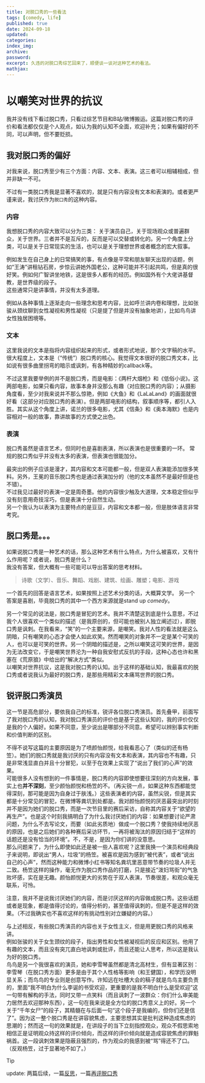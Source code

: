 ```yaml
---
title: 对脱口秀的一些看法
tags: [comedy, life]
published: true
date: 2024-09-18
updated:
categories:
index_img:
archive:
password:
excerpt: 久违的对脱口秀综艺回来了，顺便谈一谈对这种艺术的看法。
mathjax:
---
```

# 以嘲笑对世界的抗议
我并没有线下看过脱口秀，只看过综艺节目和B站/微博搬运。这篇对脱口秀的评价和看法都仅仅是个人观点，如认为我的认知不全面，欢迎补充；如果有偏好的不同，可以声明，但不要贬损。

## 我对脱口秀的偏好
对我来说，脱口秀至少有三个方面：内容、文本、表演。这三者可以相辅相成，但并非缺一不可。

不过有一类脱口秀我是显著不喜欢的，就是只有内容没有文本和表演的。或者更严谨来说，我讨厌作为`脱口秀`的这种内容。
### 内容
我想脱口秀的内容大致可以分为三类： 关于演员自己，关于现场观众或普遍群众，关于世界。三者并不是互斥的，反而是可以交替或转化的。另一个角度上分类，可以是关于日常现实的生活，也可以是关于理想世界或者概念的宏大叙事。

例如发生在自己身上的日常搞笑的事，有点像是平常和朋友聊天出现的话题，例如“王涛”讲租钻石房，步惊云讲她外国老公，这种可能并不引起共鸣，但是真的很好笑。例如何广智讲坐地铁，这是很多人都有的经历。例如国外有个大佬讲基督教，是世界级的段子。  
这些通常只是讲事情，并没有太多道理。

例如从各种事情上逐渐走向一些理念和思考内容，比如呼兰讲内卷和理想，比如张骏从颈纹聊到女性凝视和男性凝视（只是提了但是并没有抽象地讲），比如鸟鸟讲女性独居困境等。

### 文本
这里我说的文本是指将内容组织起来的形式，或者形式地说，那个文字稿的水平。很大程度上，文本是（“传统”）脱口秀的核心。我觉得文本很好的脱口秀文本，比如说有很多曲里拐弯的暗示或讽刺，有各种精妙的callback等。

不过这里我要举例的并不是脱口秀，而是电影：《两杆大烟枪》和《低俗小说》。这两部电影，如果只看内容，故事本身并没那么有趣（对应脱口秀的内容）；从摄影角度看，至少对我来说并不那么惊艳，例如《大鱼》和《LaLaLand》的画面就很好看（这部分对应脱口秀的表演）。但是两部电影的结构，叙事顺序等，都引人入胜。其实从这个角度上讲，诺兰的很多电影，尤其《信条》和《奥本海默》也是内容相对一般的故事，靠讲故事的方式使之出色。
### 表演
脱口秀虽然是语言艺术，但同时也是喜剧表演，所以表演也是很重要的一环。 常规的脱口秀似乎并没有太多的表演，但表演也很能加分。

最突出的例子应该是漫才，其内容和文本可能都一般，但是双人表演能添加很多笑料。另外，王冕的音乐脱口秀也是通过表演加分的（他的文本虽然不是最好但是也不错）。  
不过我见过最好的表演一定是周奇墨。他的内容很少触及大道理，文本稳定但似乎没有刻意用奇技淫巧，但是表演十分自然生动。  
另一个我认为以表演为主要特点的是豆豆，内容和文本都一般，但是肢体语言非常考究。

## 脱口秀是。。。
如果说脱口秀是一种艺术的话，那么这种艺术有什么特点，为什么被喜欢，又有什么作用呢？或者说，脱口秀是什么？  
我没有答案，但大概有一些可能可以导出答案的思考材料。
> 诗歌（文学）、音乐、舞蹈、戏剧、建筑、绘画、雕塑；电影、游戏

一个首先的回答是语言艺术，如果按照上述艺术分类的话，大概算文学。 另一个答案是喜剧，毕竟脱口秀的其中一个西方来源就是stand up *comedy*。

另一个常见的说法是，脱口秀是冒犯的艺术。我并不清楚这到底是什么意思，不过我个人很喜欢一个类似的描述（是我原创的，但可能也被别人独立阐述过），即脱口秀是讽刺。在我看来，“笑”的一个主要来源，是嘲笑。我对人性的看法就是这么阴暗，只有嘲笑的心态才会使人如此欢笑。然而嘲笑的对象并不一定是某个可笑的人，也可以是可笑的世界。另一个阴暗的描述是，之所以嘲笑这可笑的世界，是因为无法改变它，于是嘲笑世界沦为一种自我安慰式反抗的手段，这种心态也许和黑塞在《荒原狼》中给出的“解决方式”类似。  
以嘲笑对世界抗议，这是我对脱口秀的认知。出于这样的基础认知，我最喜欢的脱口秀或者说我认为最好的脱口秀，是那些用精彩文本痛骂世界的脱口秀。

## 锐评脱口秀演员
这一节是高危部分，要依我自己的标准，锐评各位脱口秀演员。首先叠甲，前面写了我对脱口秀的认知，我对脱口秀演员的评价也是基于这些认知的，我的评价仅仅是我的个人偏好。如果不同意，至少说出是哪部分不同意。希望可以辨别事实判断和价值判断的区别。

不得不说写这篇的主要原因是为了喷颜怡颜悦，给我看恶心了（类似的还有杨笠）。她们的脱口秀就是我讨厌的只有内容没有文本和表演，其内容也不有趣，只是非常浅显直白并且十分冒犯，以至于在效果上实现了“说出了我们的心声”的效果。  
可能很多人没有想到的一件事情是，脱口秀的内容即使想要往深刻的方向发展，事实上也**并不深刻**，至少颜怡颜悦和杨笠的不。（再尖锐一点，如果这种东西都能觉得深刻，那可能是因为自身过于肤浅。）这些表演者的内容，虽然尖锐，但是其实都是十分常见的冒犯，在微博等粪坑到处都是。我对颜怡颜悦的厌恶最突出的时刻并不是因为她们的脱口秀，而是一次节目里的赛后采访，自称其内容关于“欲望的再生产”。也是这个时刻我搞明白了为什么我讨厌她们的内容：如果想要讨论严肃问题，为什么不去写论文，而要（如此劣质地）做成一个脱口秀？使我持续地厌恶的原因，也是之后她们的各种赛后采访环节，一再将被淘汰的原因归结于“这样的话题还是没有恰当的环境”。不，不是，是因为你们讲的没意思。  
那么问题来了，为什么即使如此还是被一些人喜欢呢？这里我换一个演员和经典段子来说明，即说出“男人，垃圾”的杨笠。被喜欢是因为感到“被代表”，或者“说出自己的心声”，然而这种能力和微博小红书等知名粪坑里恶意带节奏的垃圾人并无二致。杨笠这样的操作，毫无作为脱口秀作品的打磨，只是接近“泼妇骂街”的气急败坏感，实在是无趣。颜怡颜悦更大的劣势在于双人表演，节奏很差，和观众毫无联系，可怜。

注意，我并不是说我讨厌她们的内容，而是讨厌这样的内容做成脱口秀。这些话题或者是现象，都是值得讨论的，值得分析的，甚至值得讽刺的，但是不是这样的效果。（不过我确实也不喜欢这样的有挑动性别对立嫌疑的内容。）

与上述相反，有些脱口秀演员的内容也关于女性主义，但是用更脱口秀的风格来讲。  
例如张骏的关于女生颈纹的段子，指出男性和女性被凝视后的反应和区别。他用了有趣的文本，而且没有突兀直白地讽刺或批评，而且还能让人思考，所以这是我认为好的脱口秀。  
鸟鸟是另一个我很喜欢的演员，她和李雪琴虽然都是清北高材生，但有显著区别：李雪琴（在脱口秀方面）更多是由于其个人性格等影响（和王健国），和学历没明显关系；而鸟鸟的专业则是创意写作。许知远在吐槽大会的稿子就是鸟鸟主要负责的，里面“我不明白为什么李诞的书受欢迎，更重要的是我不明白什么是受欢迎”这一句带有解构的手法，同时又带一点笑料（而且讽刺了一波群众：你们什么审美能力居然去欢迎那种东西），这一句在我来说是全方位的脱口秀意义上的好。另一个关于“千年女尸”的段子，其精髓在与后面一句“这个段子是我编的，但你们还是信了”。因为这一整个脱口秀是在讲容貌焦虑，主要思想其实是批判这种造成焦虑的思潮的；然而这一句的效果就是，在讲段子的当下立刻指控观众，观众不假思索地相信正是证明观众持这样的评价倾向，而这样的评价倾向就是造成容貌焦虑的罪魁祸首。这一段讽刺效果是隐蔽且强烈的，作为观众的我感到被“骂”得还不了口。（反观杨笠，过于显著地不如了。）

> [!tip]
> update: 两篇后续，一篇[反思](/hexo/essays/introspection)，一篇[再评脱口秀](/hexo/essays/talkshow-patch)